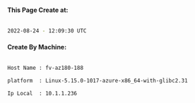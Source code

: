 
   
#### This Page Create at:

```bash

2022-08-24 - 12:09:30 UTC

```

#### Create By Machine:

```bash

Host Name : fv-az180-188

platform  : Linux-5.15.0-1017-azure-x86_64-with-glibc2.31

Ip Local  : 10.1.1.236

```

